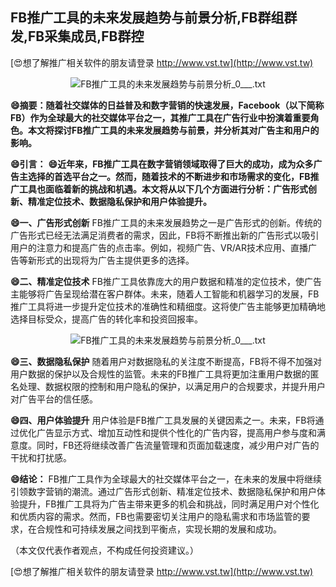 ## **FB推广工具的未来发展趋势与前景分析,FB群组群发,FB采集成员,FB群控**

[😍想了解推广相关软件的朋友请登录 http://www.vst.tw](http://www.vst.tw)

 <center><img src="https://vst.tw/MP4/tuiguang/png/0.png" alt="FB推广工具的未来发展趋势与前景分析_0___.txt"></center>

**😄摘要：随着社交媒体的日益普及和数字营销的快速发展，Facebook（以下简称FB）作为全球最大的社交媒体平台之一，其推广工具在广告行业中扮演着重要角色。本文将探讨FB推广工具的未来发展趋势与前景，并分析其对广告主和用户的影响。**

**😄引言：**
**😄近年来，FB推广工具在数字营销领域取得了巨大的成功，成为众多广告主选择的首选平台之一。然而，随着技术的不断进步和市场需求的变化，FB推广工具也面临着新的挑战和机遇。本文将从以下几个方面进行分析：广告形式创新、精准定位技术、数据隐私保护和用户体验提升。**

**😄一、广告形式创新**
FB推广工具的未来发展趋势之一是广告形式的创新。传统的广告形式已经无法满足消费者的需求，因此，FB将不断推出新的广告形式以吸引用户的注意力和提高广告的点击率。例如，视频广告、VR/AR技术应用、直播广告等新形式的出现将为广告主提供更多的选择。

**😄二、精准定位技术**
FB推广工具依靠庞大的用户数据和精准的定位技术，使广告主能够将广告呈现给潜在客户群体。未来，随着人工智能和机器学习的发展，FB推广工具将进一步提升定位技术的准确性和精细度。这将使广告主能够更加精确地选择目标受众，提高广告的转化率和投资回报率。

 <center><img src="https://vst.tw/MP4/tuiguang/png/6.png" alt="FB推广工具的未来发展趋势与前景分析_0___.txt"></center>

**😄三、数据隐私保护**
随着用户对数据隐私的关注度不断提高，FB将不得不加强对用户数据的保护以及合规性的监管。未来的FB推广工具将更加注重用户数据的匿名处理、数据权限的控制和用户隐私的保护，以满足用户的合规要求，并提升用户对广告平台的信任感。

**😄四、用户体验提升**
用户体验是FB推广工具发展的关键因素之一。未来，FB将通过优化广告显示方式、增加互动性和提供个性化的广告内容，提高用户参与度和满意度。同时，FB还将继续改善广告流量管理和页面加载速度，减少用户对广告的干扰和打扰感。

**😄结论：**
FB推广工具作为全球最大的社交媒体平台之一，在未来的发展中将继续引领数字营销的潮流。通过广告形式创新、精准定位技术、数据隐私保护和用户体验提升，FB推广工具将为广告主带来更多的机会和挑战，同时满足用户对个性化和优质内容的需求。然而，FB也需要密切关注用户的隐私需求和市场监管的要求，在合规性和可持续发展之间找到平衡点，实现长期的发展和成功。

（本文仅代表作者观点，不构成任何投资建议。）

[😍想了解推广相关软件的朋友请登录 http://www.vst.tw](http://www.vst.tw)



